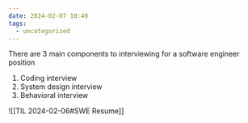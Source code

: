 ```yaml
---
date: 2024-02-07 10:49
tags:
  - uncategorized
---
```


There are 3 main components to interviewing for a software engineer position
1. Coding interview
2. System design interview
3. Behavioral interview

![[TIL 2024-02-06#SWE Resume]]